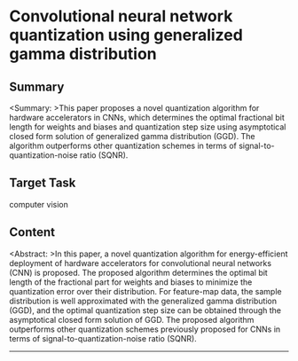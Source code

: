# Convolutional neural network quantization using generalized gamma distribution

## Summary

<Summary: >This paper proposes a novel quantization algorithm for hardware accelerators in CNNs, which determines the optimal fractional bit length for weights and biases and quantization step size using asymptotical closed form solution of generalized gamma distribution (GGD). The algorithm outperforms other quantization schemes in terms of signal-to-quantization-noise ratio (SQNR).


## Target Task

computer vision

## Content

<Abstract: >In this paper, a novel quantization algorithm for energy-efficient deployment of hardware accelerators for convolutional neural networks (CNN) is proposed. The proposed algorithm determines the optimal bit length of the fractional part for weights and biases to minimize the quantization error over their distribution. For feature-map data, the sample distribution is well approximated with the generalized gamma distribution (GGD), and the optimal quantization step size can be obtained through the asymptotical closed form solution of GGD. The proposed algorithm outperforms other quantization schemes previously proposed for CNNs in terms of signal-to-quantization-noise ratio (SQNR).



---

